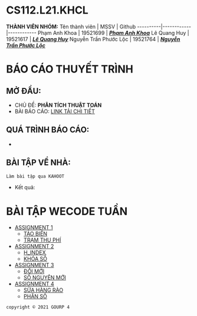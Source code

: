 # CS112.L21.KHCL
**THÀNH VIÊN NHÓM:**
Tên thành viên | MSSV | Github 
   ----------|------------|------------
   Phạm Anh Khoa | 19521699 | [__*Phạm Anh Khoa*__](https://github.com/khoaphamj1505) 
   Lê Quang Huy | 19521617 | [__*Lê Quang Huy*__](https://github.com/LeQuangHuyUIT)
   Nguyễn Trần Phước Lộc | 19521764 | [__*Nguyễn Trần Phước Lộc*__](https://github.com/ntploc0910) 
   
# BÁO CÁO THUYẾT TRÌNH
## MỞ ĐẦU:
   - CHỦ ĐỀ: **PHÂN TÍCH THUẬT TOÁN**
   - BÀI BÁO CÁO: [LINK TẢI CHI TIẾT](https://github.com/khoaphamj1505/CS112.L21.KHCL/blob/main/%C4%90%E1%BB%92%20%C3%81N%20CS112.L21.KHCL.pdf)
## QUÁ TRÌNH BÁO CÁO:
   -
## BÀI TẬP VỀ NHÀ:
```sh
Làm bài tập qua KAHOOT
```
* Kết quả:

# BÀI TẬP WECODE TUẦN

- [ASSIGNMENT 1](https://github.com/khoaphamj1505/CS112.L21.KHCL/tree/main/ThucHanh/Assignment1)
   - [TẢO BIỂN](https://github.com/khoaphamj1505/CS112.L21.KHCL/blob/main/ThucHanh/Assignment1/Tao_Bien.ipynb)
   - [TRẠM THU PHÍ](https://github.com/khoaphamj1505/CS112.L21.KHCL/blob/main/ThucHanh/Assignment1/Tram_Thu_Phi.ipynb)
- [ASSIGNMENT 2](https://github.com/khoaphamj1505/CS112.L21.KHCL/tree/main/ThucHanh/Assignment2)
   - [H_INDEX](https://github.com/khoaphamj1505/CS112.L21.KHCL/blob/main/ThucHanh/Assignment2/H_Index.ipynb)
   - [KHÓA SỐ](https://github.com/khoaphamj1505/CS112.L21.KHCL/blob/main/ThucHanh/Assignment2/KhoaSo.ipynb)
- [ASSIGNMENT 3](https://github.com/khoaphamj1505/CS112.L21.KHCL/tree/main/ThucHanh/Assignment3)
   - [ĐỔI MỚI](https://github.com/khoaphamj1505/CS112.L21.KHCL/blob/main/ThucHanh/Assignment3/DoiMoi.ipynb)
   - [SỐ NGUYÊN MỚI](https://github.com/khoaphamj1505/CS112.L21.KHCL/blob/main/ThucHanh/Assignment3/SoNguyenMoi.ipynb)
- [ASSIGNMENT 4](https://github.com/khoaphamj1505/CS112.L21.KHCL/tree/main/ThucHanh/Assignment4)
   - [SỬA HÀNG RÀO](https://github.com/khoaphamj1505/CS112.L21.KHCL/blob/main/ThucHanh/Assignment4/SuaHangRao.ipynb)
   - [PHÂN SỐ](https://github.com/khoaphamj1505/CS112.L21.KHCL/blob/main/ThucHanh/Assignment4/PhanSo.ipynb)

`copyright © 2021 GOURP 4`
